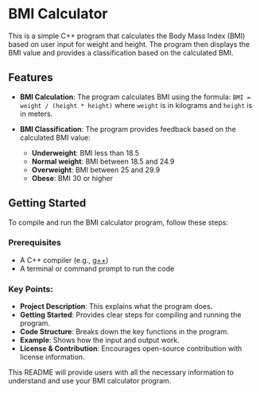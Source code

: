 # BMI Calculator

This is a simple C++ program that calculates the Body Mass Index (BMI) based on user input for weight and height. The program then displays the BMI value and provides a classification based on the calculated BMI.

## Features

- **BMI Calculation**: The program calculates BMI using the formula:
`BMI = weight / (height * height)`
  where `weight` is in kilograms and `height` is in meters.
  
- **BMI Classification**: The program provides feedback based on the calculated BMI value:
  - **Underweight**: BMI less than 18.5
  - **Normal weight**: BMI between 18.5 and 24.9
  - **Overweight**: BMI between 25 and 29.9
  - **Obese**: BMI 30 or higher

## Getting Started

To compile and run the BMI calculator program, follow these steps:

### Prerequisites

- A C++ compiler (e.g., [g++](https://gcc.gnu.org/))
- A terminal or command prompt to run the code

### Key Points:
- **Project Description**: This explains what the program does.
- **Getting Started**: Provides clear steps for compiling and running the program.
- **Code Structure**: Breaks down the key functions in the program.
- **Example**: Shows how the input and output work.
- **License & Contribution**: Encourages open-source contribution with license information.

This README will provide users with all the necessary information to understand and use your BMI calculator program.

